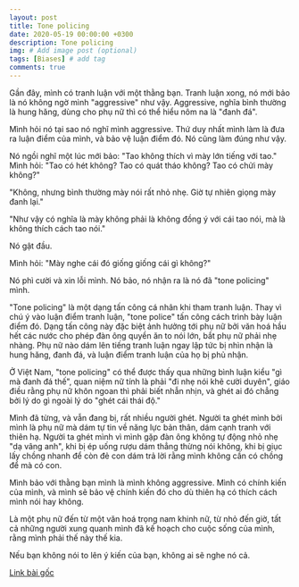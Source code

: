 ```yaml
---
layout: post
title: Tone policing
date: 2020-05-19 00:00:00 +0300
description: Tone policing
img: # Add image post (optional)
tags: [Biases] # add tag
comments: true
---
```

Gần đây, mình có tranh luận với một thằng bạn. Tranh luận xong, nó mới bảo là nó không ngờ mình "aggressive" như vậy. Aggressive, nghĩa bình thường là hung hăng, dùng cho phụ nữ thì có thể hiểu nôm na là "đanh đá".

Mình hỏi nó tại sao nó nghĩ mình aggressive. Thứ duy nhất mình làm là đưa ra luận điểm của mình, và bảo vệ luận điểm đó. Nó cũng làm đúng như vậy.

Nó ngồi nghĩ một lúc mới bảo: "Tao không thích vì mày lớn tiếng với tao."  Mình hỏi: "Tao có hét không? Tao có quát tháo không? Tao có chửi mày không?"

"Không, nhưng bình thường mày nói rất nhỏ nhẹ. Giờ tự nhiên giọng mày đanh lại."

"Như vậy có nghĩa là mày không phải là không đồng ý với cái tao nói, mà là không thích cách tao nói."

Nó gật đầu.

Mình hỏi: "Mày nghe cái đó giống giống cái gì không?"

Nó phì cười và xin lỗi mình. Nó bảo, nó nhận ra là nó đã "tone policing" mình.

"Tone policing" là một dạng tấn công cá nhân khi tham tranh luận. Thay vì chú ý vào luận điểm tranh luận, "tone police" tấn công cách trình bày luận điểm đó. Dạng tấn công này đặc biệt ảnh hưởng tới phụ nữ bởi văn hoá hầu hết các nước cho phép đàn ông quyền ăn to nói lớn, bắt phụ nữ phải nhẹ nhàng. Phụ nữ nào dám lên tiếng tranh luận ngay lập tức bị nhìn nhận là hung hăng, đanh đá, và luận điểm tranh luận của họ bị phủ nhận.

Ở Việt Nam, "tone policing" có thể được thấy qua những bình luận kiểu "gì mà đanh đá thế", quan niệm nữ tính là phải "đi nhẹ nói khẽ cười duyên", giáo điều rằng phụ nữ khôn ngoan thì phải biết nhẫn nhịn, và ghét ai đó chẳng bởi lý do gì ngoài lý do "ghét cái thái độ."

Mình đã từng, và vẫn đang bị, rất nhiều người ghét. Người ta ghét mình bởi mình là phụ nữ mà dám tự tin về năng lực bản thân, dám cạnh tranh với thiên hạ. Người ta ghét mình vì mình gặp đàn ông không tự động nhỏ nhẹ "dạ vâng anh", khi bị ép uống rượu dám thẳng thừng nói không, khi bị giục lấy chồng nhanh để còn đẻ con dám trả lời rằng mình không cần có chồng để mà có con.

Mình bảo với thằng bạn mình là mình không aggressive. Mình có chính kiến của mình, và mình sẽ bảo vệ chính kiến đó cho dù thiên hạ có thích cách mình nói hay không.

Là một phụ nữ đến từ một văn hoá trọng nam khinh nữ, từ nhỏ đến giờ, tất cả những người xung quanh mình đã kế hoạch cho cuộc sống của mình, rằng mình phải thế này thế kia.

Nếu bạn không nói to lên ý kiến của bạn, không ai sẽ nghe nó cả.

[Link bài gốc](https://www.facebook.com/chipiscrazy/posts/3028061847310169)